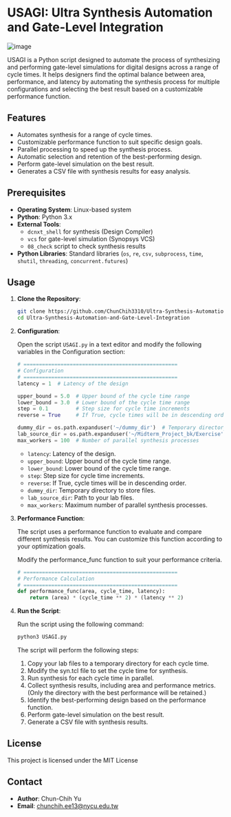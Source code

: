 # USAGI: Ultra Synthesis Automation and Gate-Level Integration

![image](https://github.com/user-attachments/assets/7138c460-8aa5-4705-9b3f-8b9cfdb44454)

USAGI is a Python script designed to automate the process of synthesizing and performing gate-level simulations for digital designs across a range of cycle times. It helps designers find the optimal balance between area, performance, and latency by automating the synthesis process for multiple configurations and selecting the best result based on a customizable performance function.

## Features

- Automates synthesis for a range of cycle times.
- Customizable performance function to suit specific design goals.
- Parallel processing to speed up the synthesis process.
- Automatic selection and retention of the best-performing design.
- Perform gate-level simulation on the best result.
- Generates a CSV file with synthesis results for easy analysis.

## Prerequisites

- **Operating System**: Linux-based system
- **Python**: Python 3.x
- **External Tools**:
  - `dcnxt_shell` for synthesis (Design Compiler)
  - `vcs` for gate-level simulation (Synopsys VCS)
  - `08_check` script to check synthesis results
- **Python Libraries**: Standard libraries (`os`, `re`, `csv`, `subprocess`, `time`, `shutil`, `threading`, `concurrent.futures`)

## Usage

1. **Clone the Repository**:

    ```bash
    git clone https://github.com/ChunChih3310/Ultra-Synthesis-Automation-and-Gate-Level-Integration.git
    cd Ultra-Synthesis-Automation-and-Gate-Level-Integration
    ```

2. **Configuration**:

    Open the script `USAGI.py` in a text editor and modify the following variables in the Configuration section:

    ```python
    # ==================================================
    # Configuration
    # ==================================================
    latency = 1  # Latency of the design

    upper_bound = 5.0  # Upper bound of the cycle time range
    lower_bound = 3.0  # Lower bound of the cycle time range
    step = 0.1         # Step size for cycle time increments
    reverse = True     # If True, cycle times will be in descending order

    dummy_dir = os.path.expanduser('~/dummy_dir')  # Temporary directory to store files
    lab_source_dir = os.path.expanduser('~/Midterm_Project_bk/Exercise')  # Path to your lab files
    max_workers = 100  # Number of parallel synthesis processes
    ```

    - `latency`: Latency of the design.
    - `upper_bound`: Upper bound of the cycle time range.
    - `lower_bound`: Lower bound of the cycle time range.
    - `step`: Step size for cycle time increments.
    - `reverse`: If True, cycle times will be in descending order.
    - `dummy_dir`: Temporary directory to store files.
    - `lab_source_dir`: Path to your lab files.
    - `max_workers`: Maximum number of parallel synthesis processes.

3. **Performance Function**:

    The script uses a performance function to evaluate and compare different synthesis results. You can customize this function according to your optimization goals.

    Modify the performance_func function to suit your performance criteria. 
    ```python
    # ==================================================
    # Performance Calculation
    # ==================================================
    def performance_func(area, cycle_time, latency):
        return (area) * (cycle_time ** 2) * (latency ** 2)
    ```

4. **Run the Script**:

    Run the script using the following command:

    ```bash
    python3 USAGI.py
    ```

    The script will perform the following steps:
    1. Copy your lab files to a temporary directory for each cycle time.
    2. Modify the syn.tcl file to set the cycle time for synthesis.
    3. Run synthesis for each cycle time in parallel.
    4. Collect synthesis results, including area and performance metrics. (Only the directory with the best performance will be retained.)
    5. Identify the best-performing design based on the performance function.
    6. Perform gate-level simulation on the best result.
    7. Generate a CSV file with synthesis results.

## License
This project is licensed under the MIT License 

## Contact

- **Author**: Chun-Chih Yu
- **Email**: [chunchih.ee13@nycu.edu.tw](mailto:chunchih.ee13@nycu.edu.tw)
